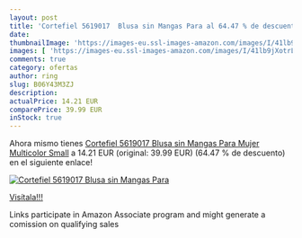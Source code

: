 ```yaml
---
layout: post
title: 'Cortefiel 5619017  Blusa sin Mangas Para al 64.47 % de descuento'
date: 
thumbnailImage: 'https://images-eu.ssl-images-amazon.com/images/I/41lb9jXotrL._SL200_.jpg'
images: [ 'https://images-eu.ssl-images-amazon.com/images/I/41lb9jXotrL._SL200_.jpg' ]
comments: true
category: ofertas
author: ring
slug: B06Y43M3ZJ
description:
actualPrice: 14.21 EUR
comparePrice: 39.99 EUR
inStock: true
---
```


Ahora mismo tienes [Cortefiel 5619017  Blusa sin Mangas Para Mujer  Multicolor  Small](https://www.amazon.es/dp/B06Y43M3ZJ/?tag=tolees-21) a 14.21 EUR (original: 39.99 EUR) (64.47 %  de descuento) en el siguiente enlace!

[![Cortefiel 5619017  Blusa sin Mangas Para](https://images-eu.ssl-images-amazon.com/images/I/41lb9jXotrL._SL200_.jpg)](https://www.amazon.es/dp/B06Y43M3ZJ/?tag=tolees-21)

[Visítala!!!](https://www.amazon.es/dp/B06Y43M3ZJ/?tag=tolees-21)

Links participate in Amazon Associate program and might generate a comission on qualifying sales
